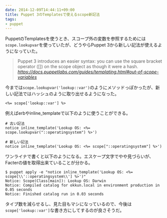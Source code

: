 ```yaml
---
date: 2014-12-09T14:44:11+09:00
title: Puppet 3のTemplatesで使えるscope新記法
tags: 
- puppet
---
```

PuppetのTemplatesを使うとき、スコープ外の変数を参照するためには`scope.lookupvar`を使っていたが、どうやらPuppet 3から新しい記法が使えるようになっていた。

> Puppet 3 introduces an easier syntax: you can use the square bracket operator ([]) on the scope object as though it were a hash.  
> _https://docs.puppetlabs.com/guides/templating.html#out-of-scope-variables_

今までは`scope.lookupvar('lookup::var')`のようにメソッドっぽかったが、新しい記法ではハッシュのように取り出せるようになった。

```erb
<%= scope['lookup::var'] %>
```

例えばerbやinline_templateで以下のように使うことができる。

```puppet
# 古い記法
notice inline_template('Lookup OS: <%= scope.lookupvar("::operatingsystem") %>')

# 新しい記法
notice inline_template('Lookup OS: <%= scope["::operatingsystem"] %>')
```

ワンライナで書くと以下のようになる。エスケープ文字でやや見づらいが、Facterの値を取得出来ていることが分かる。

```console
$ puppet apply -e "notice inline_template('Lookup OS: <%= scope[\\'::operatingsystem\\'] %>')"
Notice: Scope(Class[main]): Lookup OS: Darwin
Notice: Compiled catalog for okkun.local in environment production in 0.05 seconds
Notice: Finished catalog run in 0.03 seconds
```

タイプ数を減らせるし、見た目もマシになっているので、今後は`scope['lookup::var']`な書き方にしてするのが良さそうだ。
